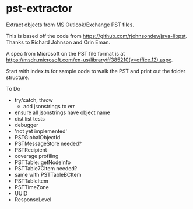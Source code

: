 # pst-extractor
Extract objects from MS Outlook/Exchange PST files.

This is based off the code from https://github.com/rjohnsondev/java-libpst.  Thanks to Richard Johnson and Orin Eman.

A spec from Microsoft on the PST file format is at https://msdn.microsoft.com/en-us/library/ff385210(v=office.12).aspx. 

Start with index.ts for sample code to walk the PST and print out the folder structure.

To Do
- try/catch, throw
    - add jsonstrings to err
- ensure all jsonstrings have object name
- dist list tests
- debugger
- 'not yet implemented'
- PSTGlobalObjectId
- PSTMessageStore needed?
- PSTRecipient
- coverage profiling
- PSTTable::getNodeInfo
- PSTTable7CItem needed?
- same with PSTTableBCItem
- PSTTableItem
- PSTTimeZone
- UUID
- ResponseLevel